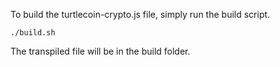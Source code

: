 To build the turtlecoin-crypto.js file, simply run the build script.

`./build.sh`

The transpiled file will be in the build folder.
